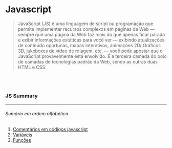 # Javascript

> JavaScript (JS) é uma linguagem de script ou programação que permite implementar recursos complexos em páginas da Web — sempre que uma página da Web faz mais do que apenas ficar parada e exibir informações estáticas para você ver — exibindo atualizações de conteúdo oportunas, mapas interativos, animações 2D/ Gráficos 3D, jukeboxes de vídeo de rolagem, etc. — você pode apostar que o JavaScript provavelmente está envolvido. É a terceira camada do bolo de camadas de tecnologias padrão da Web, sendo as outras duas HTML e CSS.


<br></br>

### JS Summary
---  
###### Sumário em ordem alfabética

1. [Comentários em códigos javascript](https://github.com/dagbertoRigue/web-design/blob/main/03-javascript/comentarios.js)  
2. [Variáveis](https://github.com/dagbertoRigue/web-design/blob/main/03-javascript/variaveis.js)
3. [Funções](https://github.com/dagbertoRigue/web-design/blob/main/03-javascript/functions.html)
